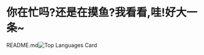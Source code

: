 # 你在忙吗?还是在摸鱼?我看看,哇!好大一条~
README.md![Top Languages Card](https://github-readme-stats.vercel.app/api/top-langs/?username=lozijy)
